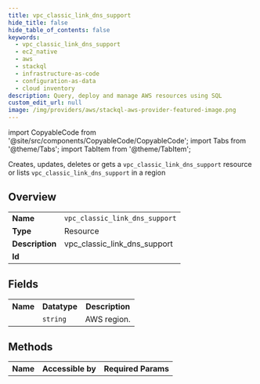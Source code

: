 ```yaml
---
title: vpc_classic_link_dns_support
hide_title: false
hide_table_of_contents: false
keywords:
  - vpc_classic_link_dns_support
  - ec2_native
  - aws
  - stackql
  - infrastructure-as-code
  - configuration-as-data
  - cloud inventory
description: Query, deploy and manage AWS resources using SQL
custom_edit_url: null
image: /img/providers/aws/stackql-aws-provider-featured-image.png
---
```


import CopyableCode from '@site/src/components/CopyableCode/CopyableCode';
import Tabs from '@theme/Tabs';
import TabItem from '@theme/TabItem';

Creates, updates, deletes or gets a <code>vpc_classic_link_dns_support</code> resource or lists <code>vpc_classic_link_dns_support</code> in a region

## Overview
<table><tbody>
<tr><td><b>Name</b></td><td><code>vpc_classic_link_dns_support</code></td></tr>
<tr><td><b>Type</b></td><td>Resource</td></tr>
<tr><td><b>Description</b></td><td>vpc_classic_link_dns_support</td></tr>
<tr><td><b>Id</b></td><td><CopyableCode code="aws.ec2_native.vpc_classic_link_dns_support" /></td></tr>
</tbody></table>

## Fields
<table><tbody><tr><th>Name</th><th>Datatype</th><th>Description</th></tr><tr><td><CopyableCode code="region" /></td><td><code>string</code></td><td>AWS region.</td></tr>
</tbody></table>

## Methods

<table><tbody>
  <tr>
    <th>Name</th>
    <th>Accessible by</th>
    <th>Required Params</th>
  </tr>
</tbody></table>






